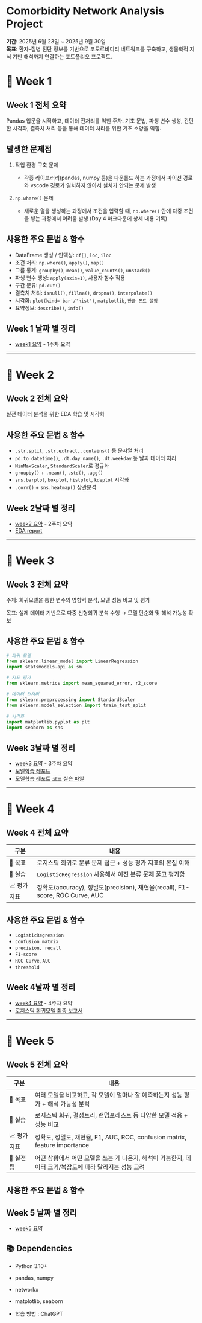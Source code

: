 # Comorbidity Network Analysis Project

**기간**: 2025년 6월 23일 ~ 2025년 9월 30일  
**목표**: 환자-질병 진단 정보를 기반으로 코모르비디티 네트워크를 구축하고, 생물학적 지식 기반 해석까지 연결하는 포트폴리오 프로젝트.

# 📅 Week 1

## Week 1 전체 요약
Pandas 입문을 시작하고, 데이터 전처리를 익힌 주차.
기초 문법, 파생 변수 생성, 간단한 시각화, 결측치 처리 등을 통해 데이터 처리를 위한 기초 소양을 익힘.

## 발생한 문제점
1. 작업 환경 구축 문제
   - 각종 라이브러리(pandas, numpy 등)을 다운롤드 하는 과정에서 파이선 경로와 vscode 경로가 일치하지 않아서 설치가 안되는 문제 발생
  
2. `np.where()` 문제
   - 새로운 열을 생성하는 과정에서 조건을 입력할 때, `np.where()` 안에 다중 조건을 넣는 과정에서 어려움 발생 (Day 4 마크다운에 상세 내용 기록)

##  사용한 주요 문법 & 함수
- DataFrame 생성 / 인덱싱: `df[]`, `loc`, `iloc`
- 조건 처리: `np.where()`, `apply()`, `map()`
- 그룹 통계: `groupby()`, `mean()`, `value_counts()`, `unstack()`
- 파생 변수 생성: `apply(axis=1)`, 사용자 함수 적용
- 구간 분류: `pd.cut()`
- 결측치 처리: `isnull()`, `fillna()`, `dropna()`, `interpolate()`
- 시각화: `plot(kind='bar'/'hist')`, `matplotlib`, `한글 폰트 설정`
- 요약정보: `describe()`, `info()`
  
## Week 1 날짜 별 정리
- [week1 요약](week1/week1_summary.md) - 1주차 요약

---
# 📅 Week 2

## Week 2 전체 요약
실전 데이터 분석을 위한 EDA 학습 및 시각화

##  사용한 주요 문법 & 함수
- `.str.split`, `.str.extract`, `.contains()` 등 문자열 처리
- `pd.to_datetime()`, `.dt.day_name()`, `.dt.weekday` 등 날짜 데이터 처리
- `MinMaxScaler`, `StandardScaler`로 정규화
- `groupby()` + `.mean()`, `.std()`, `.agg()`
- `sns.barplot`, `boxplot`, `histplot`, `kdeplot` 시각화
- `.corr()` + `sns.heatmap()` 상관분석

## Week 2날짜 별 정리
- [week2 요약](week2/week2_summary.md) - 2주차 요약
- [EDA report](week2/day7/20250707day14.md)

---
# 📅 Week 3

## Week 3 전체 요약
주제: 회귀모델을 통한 변수의 영향력 분석, 모델 성능 비교 및 평가

목표: 실제 데이터 기반으로 다중 선형회귀 분석 수행 → 모델 단순화 및 해석 가능성 확보

## 사용한 주요 문법 & 함수
```python
# 회귀 모델
from sklearn.linear_model import LinearRegression
import statsmodels.api as sm

# 지표 평가
from sklearn.metrics import mean_squared_error, r2_score

# 데이터 전처리
from sklearn.preprocessing import StandardScaler
from sklearn.model_selection import train_test_split

# 시각화
import matplotlib.pyplot as plt
import seaborn as sns
```

## Week 3날짜 별 정리
- [week3 요약](week3/week3_summary.md) - 3주차 요약
- [모델학습 레포트](week4/day1/20250726day22.md)
- [모델학습 레포트 코드 실습 파일](week4/day1/20250726day22.ipynb)

---
# 📅 Week 4

## Week 4 전체 요약
| 구분       | 내용                                                                   |
| -------- | -------------------------------------------------------------------- |
| 🎯 목표    | 로지스틱 회귀로 분류 문제 접근 + 성능 평가 지표의 본질 이해                                  |
| 🧪 실습    | `LogisticRegression` 사용해서 이진 분류 문제 풀고 평가함                            |
| 📈 평가 지표 | 정확도(accuracy), 정밀도(precision), 재현율(recall), F1-score, ROC Curve, AUC |



## 사용한 주요 문법 & 함수
- `LogisticRegression`
- `confusion_matrix` 
- `precision, recall` 
- `F1-score` 
- `ROC Curve`, `AUC`
- `threshold`


## Week 4날짜 별 정리
- [week4 요약](week4/week4_summary.md) - 4주차 요약
- [로지스틱 회귀모델 최종 보고서](week5/day1/20250802day28.ipynb)

---
# 📅 Week 5

## Week 5 전체 요약
| 구분       | 내용                                                                |
| -------- | ----------------------------------------------------------------- |
| 🎯 목표    | 여러 모델을 비교하고, 각 모델이 얼마나 잘 예측하는지 성능 평가 + 해석 가능성 분석                  |
| 🧪 실습    | 로지스틱 회귀, 결정트리, 랜덤포레스트 등 다양한 모델 적용 + 성능 비교                         |
| 📈 평가 지표 | 정확도, 정밀도, 재현율, F1, AUC, ROC, confusion matrix, feature importance |
| 🧼 실전 팁  | 어떤 상황에서 어떤 모델을 쓰는 게 나은지, 해석이 가능한지, 데이터 크기/복잡도에 따라 달라지는 성능 고려      |

## 사용한 주요 문법 & 함수

## Week 5 날짜 별 정리
- [week5 요약](week5/week5_summary.md)

## 📚 Dependencies
- Python 3.10+
- pandas, numpy
- networkx
- matplotlib, seaborn

- 학습 방법 : ChatGPT
